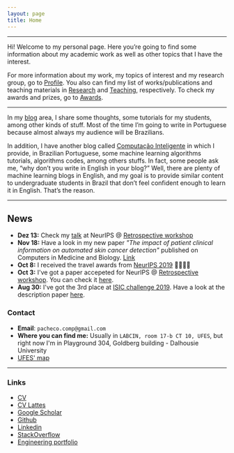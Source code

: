 ```yaml
---
layout: page
title: Home
---
```

___
Hi! Welcome to my personal page. 
Here you’re going to find some information about my academic work as well as other topics that I have the interest.

For more information about my work, my topics of interest and my research group, go to [Profile](profile). You also can find my list of works/publications and teaching materials in [Research](research) and [Teaching](Teaching), respectively. To check my awards and prizes, go to [Awards](awards).

___
In my [blog](blog) area, I share some thoughts, some tutorials for my students, among other kinds of stuff. Most of the time I’m going to write in Portuguese because almost always my audience will be Brazilians.

In addition, I have another blog called [Computação Inteligente](http://computacaointeligente.com.br) in which I provide, in Brazilian Portuguese, some machine learning algorithms tutorials, algorithms codes, among others stuffs. In fact, some people ask me, “why don’t you write in English in your blog?” Well, there are plenty of machine learning blogs in English, and my goal is to provide similar content to undergraduate students in Brazil that don’t feel confident enough to learn it in English. That’s the reason.

___

## News
+ **Dez 13:** Check my [talk](assets/files/talks/neurips2019.pdf) at NeurIPS @ [Retrospective workshop](https://ml-retrospectives.github.io/neurips2019/schedule/)
+ **Nov 18:** Have a look in my new paper _"The impact of patient clinical information on automated skin cancer detection"_ published on Computers in Medicine and Biology. [Link](https://www.sciencedirect.com/science/article/pii/S0010482519304019)
+ **Oct 8:** I received the travel awards from [NeurIPS 2019](https://neurips.cc/) 🎉🎉🎉🎉
+ **Oct 3:** I've got a paper accepeted for NeurIPS @ [Retrospective workshop](https://ml-retrospectives.github.io/neurips2019/schedule/). You can check it [here](https://ml-retrospectives.github.io/neurips2019/assets/pdfs/Recent_advances_in_deep_learning_applied_to_skin_cancer_detection.pdf).
+ **Aug 30:** I've got the 3rd place at [ISIC challenge 2019](http://challenge2019.isic-archive.com). Have a look at the description paper [here](https://arxiv.org/pdf/1909.04525.pdf).

### Contact
+ **Email**: `pacheco.comp@gmail.com`
+ **Where you can find me:** Usually in `LABCIN, room 17-b CT 10, UFES`, but right now I'm in Playground 304, Goldberg building - Dalhousie University
+ [UFES' map](https://www.google.com/maps/d/u/0/viewer?ll=-20.277576%2C-40.302658&spn=0.016102%2C0.042872&hl=en&msa=0&z=16&source=embed&ie=UTF8&mid=1bceB-PnlVIgdZnTuy1KrpZ2-KPY)


___


### Links
+ [CV](assets/files/andre-pacheco-cv.pdf)
+ [CV Lattes](http://lattes.cnpq.br/8898143425329967)
+ [Google Scholar](https://scholar.google.com/citations?user=OVhpuAgAAAAJ&hl=en)
+ [Github](http://github.com/paaatcha)
+ [Linkedin](https://linkedin.com/in/pacheco-andre/)
+ [StackOverflow](https://stackoverflow.com/users/9424793/andr%C3%A9-pacheco)
+ [Engineering portfolio](assets/files/andre-pacheco-portfolio.pdf)

